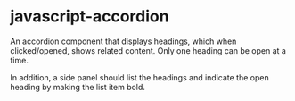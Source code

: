 # javascript-accordion

An accordion component that displays headings, which when clicked/opened, shows related content. Only one heading can be open at a time.

In addition, a side panel should list the headings and indicate the open heading by making the list item bold.
